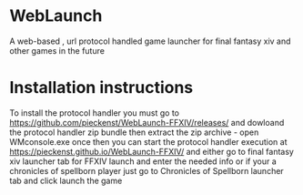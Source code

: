 # WebLaunch
A web-based , url protocol handled game launcher for final fantasy xiv and other games in the future
# Installation instructions
To install the protocol handler you must go to https://github.com/pieckenst/WebLaunch-FFXIV/releases/ and dowloand the protocol handler zip bundle then extract the zip archive - open WMconsole.exe once then you can start the protocol handler execution at https://pieckenst.github.io/WebLaunch-FFXIV/ and either go to final fantasy xiv launcher tab for FFXIV launch and enter the needed info or if your a chronicles of spellborn player just go to Chronicles of Spellborn launcher tab and click launch the game 
